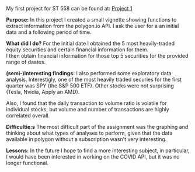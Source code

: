 My  first project for ST 558 can be found at:  [Project 1](https://github.com/jsingerfreeman/558Project1.git)

**Purpose:**  In this project I created a small vignette showing functions to extract information from the polygon.io API.   I ask the user for a an initial data and a following period of time.  

**What did I do?** For the initial date I obtained the 5 most heavily-traded equity securities and certain financial information for them.   
I then obtain financial information for those top 5 securities for the provided range of daates. 

**(semi-)Interesting findings:** I also performed some exploratory data analysis.  Interestigly, one of the most heavily traded securies for the first quarter was SPY (the S&P 500 ETF).  Other stocks were not surprising (Tesla, Nvidia, Apply an AMD).

Also, I found that the daily transaction to volume ratio is volatile for individual stocks, but volume and number of transactions are highly correlated overall. 

**Difficultie:s**  The most difficult part of the assignment was the graphing and thinking about what types of analyses to perform, given that the data available in polygon without a subscription wasn't very interesting.  

**Lessons:** In the future I hope to find a more interesting subject, in particular, I would have been interested in working on the COVID API, but it was no longer functional.  
